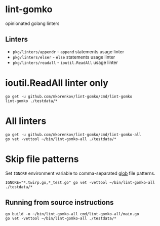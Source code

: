 # lint-gomko

opinionated golang linters

## Linters

- `pkg/linters/appendr` - `append` statements usage linter
- `pkg/linters/elser` - `else` statements usage linter
- `pkg/linters/readall` - `ioutil.ReadAll` usage linter

# ioutil.ReadAll linter only

```
go get -u github.com/mkorenkov/lint-gomko/cmd/lint-gomko
lint-gomko ./testdata/*
```

# All linters

```
go get -u github.com/mkorenkov/lint-gomko/cmd/lint-gomko-all
go vet -vettool ~/bin/lint-gomko-all ./testdata/*
```

# Skip file patterns

Set `IGNORE` environment variable to comma-separated [glob](https://golang.org/pkg/path/filepath/#Glob) file patterns.

```
IGNORE="*.twirp.go,*_test.go" go vet -vettool ~/bin/lint-gomko-all ./testdata/*
```

## Running from source instructions

```
go build -o ~/bin/lint-gomko-all cmd/lint-gomko-all/main.go
go vet -vettool ~/bin/lint-gomko-all ./testdata/*
```
